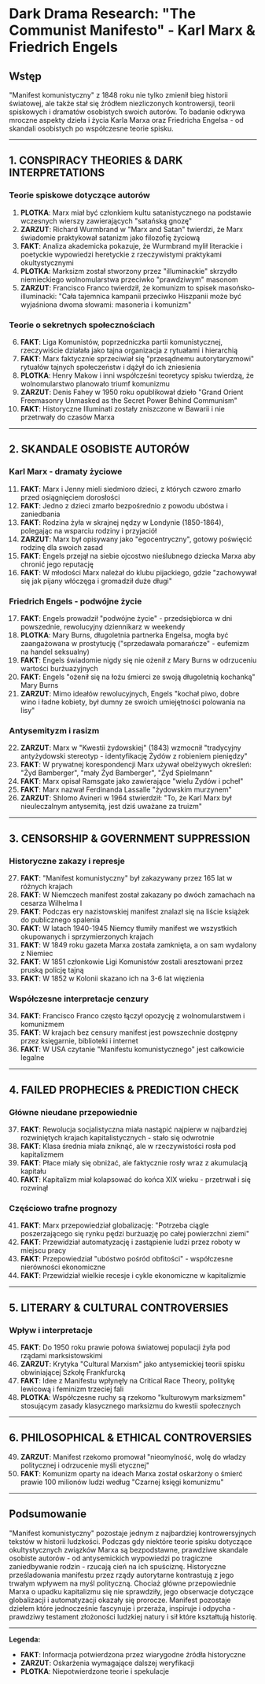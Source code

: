 # Dark Drama Research: "The Communist Manifesto" - Karl Marx & Friedrich Engels

## Wstęp

"Manifest komunistyczny" z 1848 roku nie tylko zmienił bieg historii światowej, ale także stał się źródłem niezliczonych kontrowersji, teorii spiskowych i dramatów osobistych swoich autorów. To badanie odkrywa mroczne aspekty dzieła i życia Karla Marxa oraz Friedricha Engelsa - od skandali osobistych po współczesne teorie spisku.

---

## 1. CONSPIRACY THEORIES & DARK INTERPRETATIONS

### Teorie spiskowe dotyczące autorów

1. **PLOTKA**: Marx miał być członkiem kultu satanistycznego na podstawie wczesnych wierszy zawierających "satańską gnozę"
2. **ZARZUT**: Richard Wurmbrand w "Marx and Satan" twierdzi, że Marx świadomie praktykował satanizm jako filozofię życiową
3. **FAKT**: Analiza akademicka pokazuje, że Wurmbrand mylił literackie i poetyckie wypowiedzi heretyckie z rzeczywistymi praktykami okultystycznymi
4. **PLOTKA**: Marksizm został stworzony przez "illuminackie" skrzydło niemieckiego wolnomularstwa przeciwko "prawdziwym" masonom
5. **ZARZUT**: Francisco Franco twierdził, że komunizm to spisek masońsko-illuminacki: "Cała tajemnica kampanii przeciwko Hiszpanii może być wyjaśniona dwoma słowami: masoneria i komunizm"

### Teorie o sekretnych społecznościach

6. **FAKT**: Liga Komunistów, poprzedniczka partii komunistycznej, rzeczywiście działała jako tajna organizacja z rytuałami i hierarchią
7. **FAKT**: Marx faktycznie sprzeciwiał się "przesądnemu autorytaryzmowi" rytuałów tajnych społeczeństw i dążył do ich zniesienia
8. **PLOTKA**: Henry Makow i inni współcześni teoretycy spisku twierdzą, że wolnomularstwo planowało triumf komunizmu
9. **ZARZUT**: Denis Fahey w 1950 roku opublikował dzieło "Grand Orient Freemasonry Unmasked as the Secret Power Behind Communism"
10. **FAKT**: Historyczne Illuminati zostały zniszczone w Bawarii i nie przetrwały do czasów Marxa

---

## 2. SKANDALE OSOBISTE AUTORÓW

### Karl Marx - dramaty życiowe

11. **FAKT**: Marx i Jenny mieli siedmioro dzieci, z których czworo zmarło przed osiągnięciem dorosłości
12. **FAKT**: Jedno z dzieci zmarło bezpośrednio z powodu ubóstwa i zaniedbania
13. **FAKT**: Rodzina żyła w skrajnej nędzy w Londynie (1850-1864), polegając na wsparciu rodziny i przyjaciół
14. **ZARZUT**: Marx był opisywany jako "egocentryczny", gotowy poświęcić rodzinę dla swoich zasad
15. **FAKT**: Engels przejął na siebie ojcostwo nieślubnego dziecka Marxa aby chronić jego reputację
16. **FAKT**: W młodości Marx należał do klubu pijackiego, gdzie "zachowywał się jak pijany włóczęga i gromadził duże długi"

### Friedrich Engels - podwójne życie

17. **FAKT**: Engels prowadził "podwójne życie" - przedsiębiorca w dni powszednie, rewolucyjny dziennikarz w weekendy
18. **PLOTKA**: Mary Burns, długoletnia partnerka Engelsa, mogła być zaangażowana w prostytucję ("sprzedawała pomarańcze" - eufemizm na handel seksualny)
19. **FAKT**: Engels świadomie nigdy się nie ożenił z Mary Burns w odrzuceniu wartości burżuazyjnych
20. **FAKT**: Engels "ożenił się na łożu śmierci ze swoją długoletnią kochanką" Mary Burns
21. **ZARZUT**: Mimo ideałów rewolucyjnych, Engels "kochał piwo, dobre wino i ładne kobiety, był dumny ze swoich umiejętności polowania na lisy"

### Antysemityzm i rasizm

22. **ZARZUT**: Marx w "Kwestii żydowskiej" (1843) wzmocnił "tradycyjny antyżydowski stereotyp - identyfikację Żydów z robieniem pieniędzy"
23. **FAKT**: W prywatnej korespondencji Marx używał obelżywych określeń: "Żyd Bamberger", "mały Żyd Bamberger", "Żyd Spielmann"
24. **FAKT**: Marx opisał Ramsgate jako zawierające "wielu Żydów i pcheł"
25. **FAKT**: Marx nazwał Ferdinanda Lassalle "żydowskim murzynem"
26. **ZARZUT**: Shlomo Avineri w 1964 stwierdził: "To, że Karl Marx był nieuleczalnym antysemitą, jest dziś uważane za truizm"

---

## 3. CENSORSHIP & GOVERNMENT SUPPRESSION

### Historyczne zakazy i represje

27. **FAKT**: "Manifest komunistyczny" był zakazywany przez 165 lat w różnych krajach
28. **FAKT**: W Niemczech manifest został zakazany po dwóch zamachach na cesarza Wilhelma I
29. **FAKT**: Podczas ery nazistowskiej manifest znalazł się na liście książek do publicznego spalenia
30. **FAKT**: W latach 1940-1945 Niemcy tłumiły manifest we wszystkich okupowanych i sprzymierzonych krajach
31. **FAKT**: W 1849 roku gazeta Marxa została zamknięta, a on sam wydalony z Niemiec
32. **FAKT**: W 1851 członkowie Ligi Komunistów zostali aresztowani przez pruską policję tajną
33. **FAKT**: W 1852 w Kolonii skazano ich na 3-6 lat więzienia

### Współczesne interpretacje cenzury

34. **FAKT**: Francisco Franco często łączył opozycję z wolnomularstwem i komunizmem
35. **FAKT**: W krajach bez censury manifest jest powszechnie dostępny przez księgarnie, biblioteki i internet
36. **FAKT**: W USA czytanie "Manifestu komunistycznego" jest całkowicie legalne

---

## 4. FAILED PROPHECIES & PREDICTION CHECK

### Główne nieudane przepowiednie

37. **FAKT**: Rewolucja socjalistyczna miała nastąpić najpierw w najbardziej rozwiniętych krajach kapitalistycznych - stało się odwrotnie
38. **FAKT**: Klasa średnia miała zniknąć, ale w rzeczywistości rosła pod kapitalizmem
39. **FAKT**: Płace miały się obniżać, ale faktycznie rosły wraz z akumulacją kapitału
40. **FAKT**: Kapitalizm miał kolapsować do końca XIX wieku - przetrwał i się rozwinął

### Częściowo trafne prognozy

41. **FAKT**: Marx przepowiedział globalizację: "Potrzeba ciągle poszerzającego się rynku pędzi burżuazję po całej powierzchni ziemi"
42. **FAKT**: Przewidział automatyzację i zastąpienie ludzi przez roboty w miejscu pracy
43. **FAKT**: Przepowiedział "ubóstwo pośród obfitości" - współczesne nierówności ekonomiczne
44. **FAKT**: Przewidział wielkie recesje i cykle ekonomiczne w kapitalizmie

---

## 5. LITERARY & CULTURAL CONTROVERSIES

### Wpływ i interpretacje

45. **FAKT**: Do 1950 roku prawie połowa światowej populacji żyła pod rządami marksistowskimi
46. **ZARZUT**: Krytyka "Cultural Marxism" jako antysemickiej teorii spisku obwiniającej Szkołę Frankfurcką
47. **FAKT**: Idee z Manifestu wpłynęły na Critical Race Theory, politykę lewicową i feminizm trzeciej fali
48. **PLOTKA**: Współczesne ruchy są rzekomo "kulturowym marksizmem" stosującym zasady klasycznego marksizmu do kwestii społecznych

---

## 6. PHILOSOPHICAL & ETHICAL CONTROVERSIES

49. **ZARZUT**: Manifest rzekomo promował "nieomylność, wolę do władzy politycznej i odrzucenie myśli etycznej"
50. **FAKT**: Komunizm oparty na ideach Marxa został oskarżony o śmierć prawie 100 milionów ludzi według "Czarnej księgi komunizmu"

---

## Podsumowanie

"Manifest komunistyczny" pozostaje jednym z najbardziej kontrowersyjnych tekstów w historii ludzkości. Podczas gdy niektóre teorie spisku dotyczące okultystycznych związków Marxa są bezpodstawne, prawdziwe skandale osobiste autorów - od antysemickich wypowiedzi po tragiczne zaniedbywanie rodzin - rzucają cień na ich spuściznę. Historyczne prześladowania manifestu przez rządy autorytarne kontrastują z jego trwałym wpływem na myśl polityczną. Chociaż główne przepowiednie Marxa o upadku kapitalizmu się nie sprawdziły, jego obserwacje dotyczące globalizacji i automatyzacji okazały się prorocze. Manifest pozostaje dziełem które jednocześnie fascynuje i przeraża, inspiruje i odpycha - prawdziwy testament złożoności ludzkiej natury i sił które kształtują historię.

---

**Legenda:**
- **FAKT**: Informacja potwierdzona przez wiarygodne źródła historyczne
- **ZARZUT**: Oskarżenia wymagające dalszej weryfikacji  
- **PLOTKA**: Niepotwierdzone teorie i spekulacje